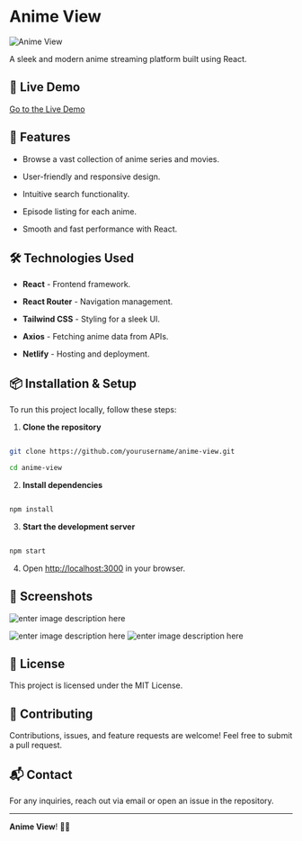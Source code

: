# Anime View

  
  
  

<image  src="https://pbs.twimg.com/media/GmgHSa9WcAAEVIN?format=jpg&name=large"  alt="Anime View" />

A sleek and modern anime streaming platform built using React.

  

## 🌟 Live Demo

<a  target="_blank"  href="https://anime-view.netlify.app/"> Go to the Live Demo </a>

  

## 🚀 Features

- Browse a vast collection of anime series and movies.

- User-friendly and responsive design.

- Intuitive search functionality.

- Episode listing for each anime.

- Smooth and fast performance with React.

  

## 🛠️ Technologies Used

-  **React** - Frontend framework.

-  **React Router** - Navigation management.

-  **Tailwind CSS** - Styling for a sleek UI.

-  **Axios** - Fetching anime data from APIs.

-  **Netlify** - Hosting and deployment.

  

## 📦 Installation & Setup

To run this project locally, follow these steps:

  

1.  **Clone the repository**

```bash

git clone https://github.com/yourusername/anime-view.git

cd anime-view

```

  

2.  **Install dependencies**

```bash

npm install

```

  

3.  **Start the development server**

```bash

npm start

```

  

4. Open [http://localhost:3000](http://localhost:3000) in your browser.

  

## 📸 Screenshots
![enter image description here](https://pbs.twimg.com/media/GmgJvQiaEAAT72A?format=jpg&name=large)

![enter image description here](https://pbs.twimg.com/media/GmgJvQgaEAI3qEP?format=jpg&name=large)
  ![enter image description here](https://pbs.twimg.com/media/GmgJvQgaQAAWuHf?format=jpg&name=large)

## 📜 License

This project is licensed under the MIT License.

  

## 🤝 Contributing

Contributions, issues, and feature requests are welcome! Feel free to submit a pull request.

  

## 📬 Contact

For any inquiries, reach out via email or open an issue in the repository.

  

---

**Anime View**! 🎥🍿